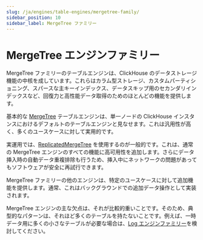 ```yaml
---
slug: /ja/engines/table-engines/mergetree-family/
sidebar_position: 10
sidebar_label: MergeTree ファミリー
---
```


# MergeTree エンジンファミリー

MergeTree ファミリーのテーブルエンジンは、ClickHouse のデータストレージ機能の中核を成しています。これらはカラム型ストレージ、カスタムパーティショニング、スパースな主キーインデックス、データスキップ用のセカンダリインデックスなど、回復力と高性能データ取得のためのほとんどの機能を提供します。

基本的な [MergeTree](../../../engines/table-engines/mergetree-family/mergetree.md) テーブルエンジンは、単一ノードの ClickHouse インスタンスにおけるデフォルトのテーブルエンジンと見なせます。これは汎用性が高く、多くのユースケースに対して実用的です。

実運用では、[ReplicatedMergeTree](../../../engines/table-engines/mergetree-family/replication.md) を使用するのが一般的です。これは、通常の MergeTree エンジンのすべての機能に高可用性を追加します。さらにデータ挿入時の自動データ重複排除も行うため、挿入中にネットワークの問題があってもソフトウェアが安全に再試行できます。

MergeTree ファミリーの他のエンジンは、特定のユースケースに対して追加機能を提供します。通常、これはバックグラウンドでの追加データ操作として実装されます。

MergeTree エンジンの主な欠点は、それが比較的重いことです。そのため、典型的なパターンは、それほど多くのテーブルを持たないことです。例えば、一時データ用に多くの小さなテーブルが必要な場合は、[Log エンジンファミリー](../../../engines/table-engines/log-family/index.md)を検討してください。

